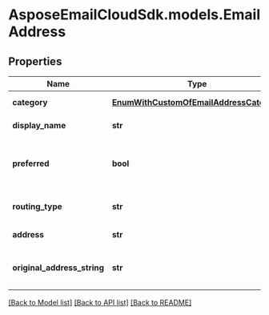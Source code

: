 # AsposeEmailCloudSdk.models.EmailAddress
## Properties
Name | Type | Description | Notes
------------ | ------------- | ------------- | -------------
**category** | [**EnumWithCustomOfEmailAddressCategory**](EnumWithCustomOfEmailAddressCategory.md) | Address category.              | [optional] 
**display_name** | **str** | Display name.              | [optional] 
**preferred** | **bool** | Defines whether email address is preferred.              | 
**routing_type** | **str** | A routing type for an email.              | [optional] 
**address** | **str** | Email address.              | [optional] 
**original_address_string** | **str** | The original e-mail address string              | [optional] 



[[Back to Model list]](README.md#documentation-for-models) [[Back to API list]](README.md#documentation-for-api-endpoints) [[Back to README]](README.md)


